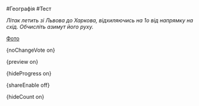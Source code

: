 #Географія #Тест

*Літак летить зі Львова до Харкова, відхиляючись на 1o від напрямку на схід. Обчисліть азимут його руху.*

[Фото](https://zno.osvita.ua//doc/images/znotest/95/9560/49.jpg)

{noChangeVote on}

{preview on}

{hideProgress on}

{shareEnable off}

{hideCount on}

